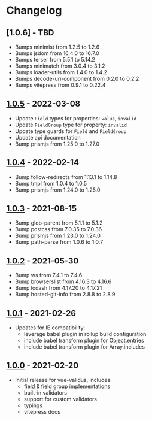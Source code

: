 # Changelog

## [1.0.6] - TBD

- Bumps minimist from 1.2.5 to 1.2.6
- Bumps jsdom from 16.4.0 to 16.7.0
- Bumps terser from 5.5.1 to 5.14.2
- Bumps minimatch from 3.0.4 to 3.1.2
- Bumps loader-utils from 1.4.0 to 1.4.2
- Bumps decode-uri-component from 0.2.0 to 0.2.2
- Bumps vitepress from 0.9.1 to 0.22.4

## [1.0.5] - 2022-03-08

- Update `Field` types for properties: `value`, `invalid`
- Update `FieldGroup` type for property: `invalid`
- Update type guards for `Field` and `FieldGroup`
- Update api documentation
- Bump prismjs from 1.25.0 to 1.27.0

## [1.0.4] - 2022-02-14

- Bump follow-redirects from 1.13.1 to 1.14.8
- Bump tmpl from 1.0.4 to 1.0.5
- Bump prismjs from 1.24.0 to 1.25.0

## [1.0.3] - 2021-08-15

- Bump glob-parent from 5.1.1 to 5.1.2
- Bump postcss from 7.0.35 to 7.0.36
- Bump prismjs from 1.23.0 to 1.24.0
- Bump path-parse from 1.0.6 to 1.0.7

## [1.0.2] - 2021-05-30

- Bump ws from 7.4.1 to 7.4.6
- Bump browserslist from 4.16.3 to 4.16.6
- Bump lodash from 4.17.20 to 4.17.21
- Bump hosted-git-info from 2.8.8 to 2.8.9

## [1.0.1] - 2021-02-26

- Updates for IE compatibility:
  - leverage babel plugin in rollup build configuration
  - include babel transform plugin for Object.entries
  - include babel transform plugin for Array.includes

## [1.0.0] - 2021-02-20

- Initial release for vue-validus, includes:
  - field & field group implementations
  - built-in validators
  - support for custom validators
  - typings
  - vitepress docs

[1.0.5]: https://github.com/dev-tavern/vue-validus/releases/tag/v1.0.5
[1.0.4]: https://github.com/dev-tavern/vue-validus/releases/tag/v1.0.4
[1.0.3]: https://github.com/dev-tavern/vue-validus/releases/tag/v1.0.3
[1.0.2]: https://github.com/dev-tavern/vue-validus/releases/tag/v1.0.2
[1.0.1]: https://github.com/dev-tavern/vue-validus/releases/tag/v1.0.1
[1.0.0]: https://github.com/dev-tavern/vue-validus/releases/tag/v1.0.0
